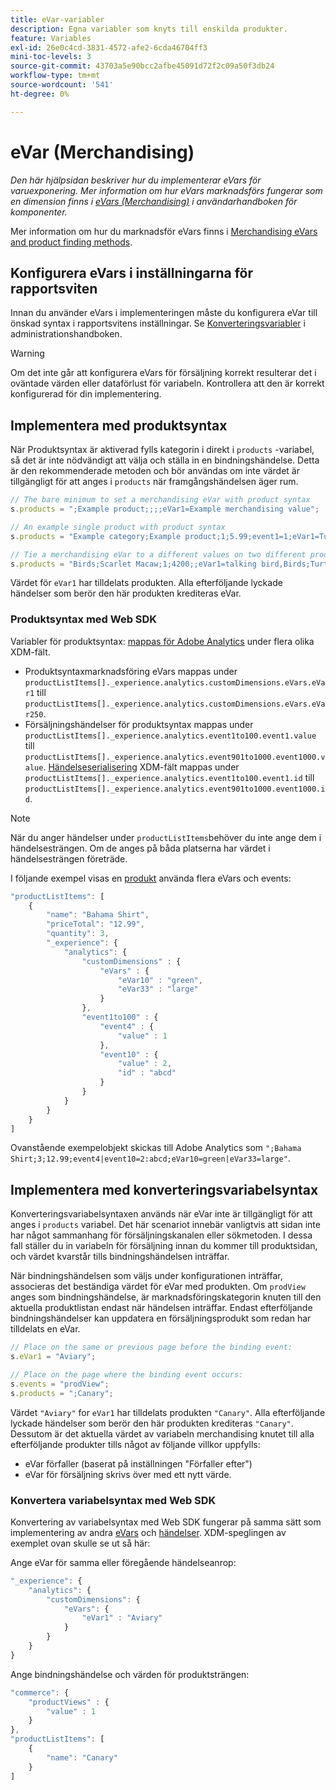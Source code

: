 ```yaml
---
title: eVar-variabler
description: Egna variabler som knyts till enskilda produkter.
feature: Variables
exl-id: 26e0c4cd-3831-4572-afe2-6cda46704ff3
mini-toc-levels: 3
source-git-commit: 43703a5e90bcc2afbe45091d72f2c09a50f3db24
workflow-type: tm+mt
source-wordcount: '541'
ht-degree: 0%

---
```


# eVar (Merchandising)

*Den här hjälpsidan beskriver hur du implementerar eVars för varuexponering. Mer information om hur eVars marknadsförs fungerar som en dimension finns i [eVars (Merchandising)](/help/components/dimensions/evar-merchandising.md) i användarhandboken för komponenter.*

Mer information om hur du marknadsför eVars finns i [Merchandising eVars and product finding methods](https://experienceleague.adobe.com/docs/analytics/admin/admin-tools/conversion-variables/merchandising-evars.html?lang=en).

## Konfigurera eVars i inställningarna för rapportsviten

Innan du använder eVars i implementeringen måste du konfigurera eVar till önskad syntax i rapportsvitens inställningar. Se [Konverteringsvariabler](/help/admin/admin/conversion-var-admin/conversion-var-admin.md) i administrationshandboken.

>[!WARNING]
>
>Om det inte går att konfigurera eVars för försäljning korrekt resulterar det i oväntade värden eller dataförlust för variabeln. Kontrollera att den är korrekt konfigurerad för din implementering.

## Implementera med produktsyntax

När Produktsyntax är aktiverad fylls kategorin i direkt i `products` -variabel, så det är inte nödvändigt att välja och ställa in en bindningshändelse. Detta är den rekommenderade metoden och bör användas om inte värdet är tillgängligt för att anges i `products` när framgångshändelsen äger rum.

```js
// The bare minimum to set a merchandising eVar with product syntax
s.products = ";Example product;;;;eVar1=Example merchandising value";

// An example single product with product syntax
s.products = "Example category;Example product;1;5.99;event1=1;eVar1=Turtles";

// Tie a merchandising eVar to a different values on two different products
s.products = "Birds;Scarlet Macaw;1;4200;;eVar1=talking bird,Birds;Turtle dove;2;550;;eVar1=love birds";
```

Värdet för `eVar1` har tilldelats produkten. Alla efterföljande lyckade händelser som berör den här produkten krediteras eVar.

### Produktsyntax med Web SDK

Variabler för produktsyntax: [mappas för Adobe Analytics](https://experienceleague.adobe.com/docs/analytics/implementation/aep-edge/variable-mapping.html) under flera olika XDM-fält.

* Produktsyntaxmarknadsföring eVars mappas under `productListItems[]._experience.analytics.customDimensions.eVars.eVar1` till `productListItems[]._experience.analytics.customDimensions.eVars.eVar250`.
* Försäljningshändelser för produktsyntax mappas under `productListItems[]._experience.analytics.event1to100.event1.value` till `productListItems[]._experience.analytics.event901to1000.event1000.value`. [Händelseserialisering](events/event-serialization.md) XDM-fält mappas under `productListItems[]._experience.analytics.event1to100.event1.id` till `productListItems[]._experience.analytics.event901to1000.event1000.id`.

>[!NOTE]
>
>När du anger händelser under `productListItems`behöver du inte ange dem i händelsesträngen. Om de anges på båda platserna har värdet i händelsesträngen företräde.

I följande exempel visas en [produkt](products.md) använda flera eVars och events:

```js
"productListItems": [
    {
        "name": "Bahama Shirt",
        "priceTotal": "12.99",
        "quantity": 3,
        "_experience": {
            "analytics": {
                "customDimensions" : {
                    "eVars" : {
                        "eVar10" : "green",
                        "eVar33" : "large"
                    }
                },
                "event1to100" : {
                    "event4" : {
                        "value" : 1
                    },
                    "event10" : {
                        "value" : 2,
                        "id" : "abcd"
                    }
                }
            }
        }
    }
]
```

Ovanstående exempelobjekt skickas till Adobe Analytics som `";Bahama Shirt;3;12.99;event4|event10=2:abcd;eVar10=green|eVar33=large"`.

## Implementera med konverteringsvariabelsyntax

Konverteringsvariabelsyntaxen används när eVar inte är tillgängligt för att anges i `products` variabel. Det här scenariot innebär vanligtvis att sidan inte har något sammanhang för försäljningskanalen eller sökmetoden. I dessa fall ställer du in variabeln för försäljning innan du kommer till produktsidan, och värdet kvarstår tills bindningshändelsen inträffar.

När bindningshändelsen som väljs under konfigurationen inträffar, associeras det beständiga värdet för eVar med produkten. Om `prodView` anges som bindningshändelse, är marknadsföringskategorin knuten till den aktuella produktlistan endast när händelsen inträffar. Endast efterföljande bindningshändelser kan uppdatera en försäljningsprodukt som redan har tilldelats en eVar.

```js
// Place on the same or previous page before the binding event:
s.eVar1 = "Aviary";

// Place on the page where the binding event occurs:
s.events = "prodView";
s.products = ";Canary";
```

Värdet `"Aviary"` for `eVar1` har tilldelats produkten `"Canary"`. Alla efterföljande lyckade händelser som berör den här produkten krediteras `"Canary"`. Dessutom är det aktuella värdet av variabeln merchandising knutet till alla efterföljande produkter tills något av följande villkor uppfylls:

* eVar förfaller (baserat på inställningen &quot;Förfaller efter&quot;)
* eVar för försäljning skrivs över med ett nytt värde.

### Konvertera variabelsyntax med Web SDK

Konvertering av variabelsyntax med Web SDK fungerar på samma sätt som implementering av andra [eVars](evar.md) och [händelser](events/events-overview.md). XDM-speglingen av exemplet ovan skulle se ut så här:

Ange eVar för samma eller föregående händelseanrop:

```js
"_experience": {
    "analytics": {
        "customDimensions": {
            "eVars": {
                "eVar1" : "Aviary"
            }
        }
    }
}
```

Ange bindningshändelse och värden för produktsträngen:

```js
"commerce": {
    "productViews" : {
        "value" : 1
    }
},
"productListItems": [
    {
        "name": "Canary"
    }
]
```
